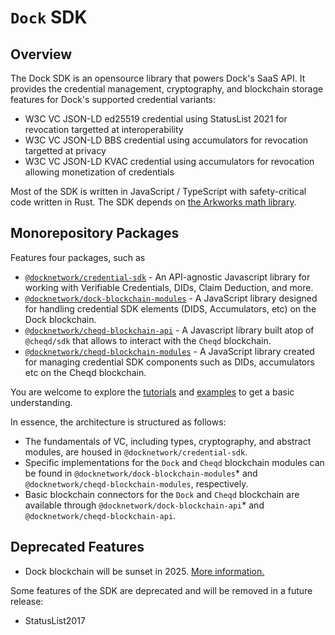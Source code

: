 # `Dock` SDK

## Overview

The Dock SDK is an opensource library that powers Dock's SaaS API. It provides the credential management, cryptography, and blockchain storage features for Dock's supported credential variants:

* W3C VC JSON-LD ed25519 credential using StatusList 2021 for revocation targetted at interoperability
* W3C VC JSON-LD BBS credential using accumulators for revocation targetted at privacy
* W3C VC JSON-LD KVAC credential using accumulators for revocation allowing monetization of credentials

Most of the SDK is written in JavaScript / TypeScript with safety-critical code written in Rust. The SDK depends on [the Arkworks math library](https://github.com/arkworks-rs/algebra).

## Monorepository Packages

Features four packages, such as

- [`@docknetwork/credential-sdk`](./packages/credential-sdk) - An API-agnostic Javascript library for working with Verifiable Credentials, DIDs, Claim Deduction, and more.
- [`@docknetwork/dock-blockchain-modules`](./packages/dock-blockchain-modules) - A JavaScript library designed for handling credential SDK elements (DIDS, Accumulators, etc) on the Dock blockchain.
- [`@docknetwork/cheqd-blockchain-api`](./packages/cheqd-blockchain-api) - A Javascript library built atop of `@cheqd/sdk` that allows to interact with the `Cheqd` blockchain.
- [`@docknetwork/cheqd-blockchain-modules`](./packages/cheqd-blockchain-modules) - A JavaScript library created for managing credential SDK components such as DIDs, accumulators etc on the Cheqd blockchain.

You are welcome to explore the [tutorials](./tutorials) and [examples](./examples) to get a basic understanding.

In essence, the architecture is structured as follows:

- The fundamentals of VC, including types, cryptography, and abstract modules, are housed in `@docknetwork/credential-sdk`.
- Specific implementations for the `Dock` and `Cheqd` blockchain modules can be found in `@docknetwork/dock-blockchain-modules`* and `@docknetwork/cheqd-blockchain-modules`, respectively.
- Basic blockchain connectors for the `Dock` and `Cheqd` blockchain are available through `@docknetwork/dock-blockchain-api`* and `@docknetwork/cheqd-blockchain-api`.

## Deprecated Features

* Dock blockchain will be sunset in 2025. [More information.](https://www.dock.io/post/dock-and-cheqd-form-alliance-to-accelerate-global-adoption-of-decentralized-id#stronglong-termstrong)

Some features of the SDK are deprecated and will be removed in a future release:
* StatusList2017
